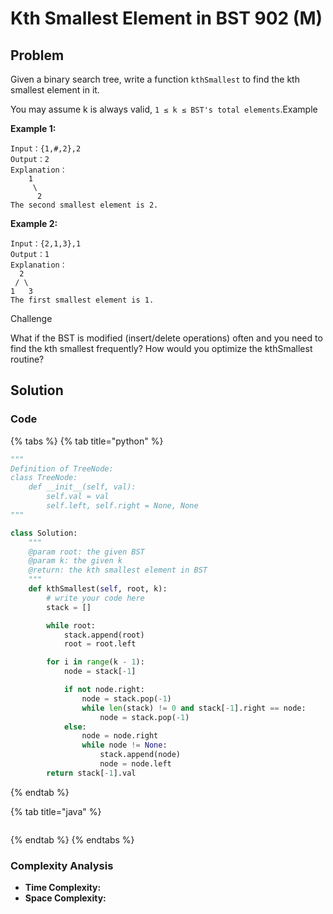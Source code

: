 # Kth Smallest Element in BST 902 \(M\)

## Problem

Given a binary search tree, write a function `kthSmallest` to find the kth smallest element in it.

You may assume k is always valid, `1 ≤ k ≤ BST's total elements`.Example

**Example 1:**

```text
Input：{1,#,2},2
Output：2
Explanation：
	1
	 \
	  2
The second smallest element is 2.
```

**Example 2:**

```text
Input：{2,1,3},1
Output：1
Explanation：
  2
 / \
1   3
The first smallest element is 1.
```

Challenge

What if the BST is modified \(insert/delete operations\) often and you need to find the kth smallest frequently? How would you optimize the kthSmallest routine?

## Solution

### Code

{% tabs %}
{% tab title="python" %}
```python
"""
Definition of TreeNode:
class TreeNode:
    def __init__(self, val):
        self.val = val
        self.left, self.right = None, None
"""

class Solution:
    """
    @param root: the given BST
    @param k: the given k
    @return: the kth smallest element in BST
    """
    def kthSmallest(self, root, k):
        # write your code here
        stack = []

        while root:
            stack.append(root)
            root = root.left

        for i in range(k - 1):
            node = stack[-1]

            if not node.right:
                node = stack.pop(-1)
                while len(stack) != 0 and stack[-1].right == node:
                    node = stack.pop(-1) 
            else:
                node = node.right
                while node != None:
                    stack.append(node)
                    node = node.left
        return stack[-1].val         
```
{% endtab %}

{% tab title="java" %}
```

```
{% endtab %}
{% endtabs %}

### Complexity Analysis

* **Time Complexity:**
* **Space Complexity:**

